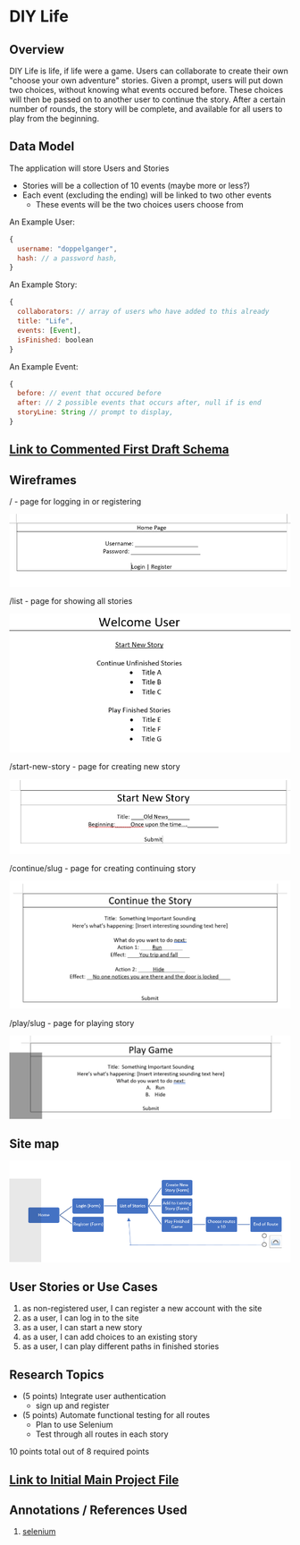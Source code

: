 # DIY Life 

## Overview

DIY Life is life, if life were a game. 
Users can collaborate to create their own "choose your own adventure" stories. Given a prompt, users will put down two choices, without knowing what events occured before. These choices will then be passed on to another user to continue the story.
After a certain number of rounds, the story will be complete, and available for all users to play from the beginning.

## Data Model

The application will store Users and Stories
* Stories will be a collection of 10 events (maybe more or less?)
* Each event (excluding the ending) will be linked to two other events
	* These events will be the two choices users choose from

An Example User:

```javascript
{
  username: "doppelganger",
  hash: // a password hash,
}
```

An Example Story:

```javascript
{
  collaborators: // array of users who have added to this already
  title: "Life",
  events: [Event],
  isFinished: boolean
}
```
An Example Event:

```javascript
{
  before: // event that occured before
  after: // 2 possible events that occurs after, null if is end
  storyLine: String // prompt to display,
}
```


## [Link to Commented First Draft Schema](db.js) 


## Wireframes

/ - page for logging in or registering

![home](documentation/home.png)

/list - page for showing all stories

![list](documentation/list-of-stories.png)

/start-new-story - page for creating new story

![start new story](documentation/start-new-story.png)

/continue/slug - page for creating continuing story

![continue](documentation/continue.png)

/play/slug - page for playing story

![play](documentation/play.png)


## Site map

![site map](documentation/site-map.png)


## User Stories or Use Cases

1. as non-registered user, I can register a new account with the site
2. as a user, I can log in to the site
3. as a user, I can start a new story
4. as a user, I can add choices to an existing story
5. as a user, I can play different paths in finished stories

## Research Topics

* (5 points) Integrate user authentication
	* sign up and register
* (5 points) Automate functional testing for all routes
	* Plan to use Selenium
	* Test through all routes in each story

10 points total out of 8 required points

## [Link to Initial Main Project File](app.js) 


## Annotations / References Used
1. [selenium](http://www.seleniumhq.org/docs/)

